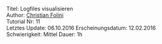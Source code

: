Titel: Logfiles visualisieren  
Author: <a href="mailto:christian.folini@netnea.com">Christian Folini</a>  
Tutorial Nr: 11  
Letztes Update: 06.10.2016
Erscheinungsdatum: 12.02.2016  
Schwierigkeit: Mittel
Dauer: 1h  
